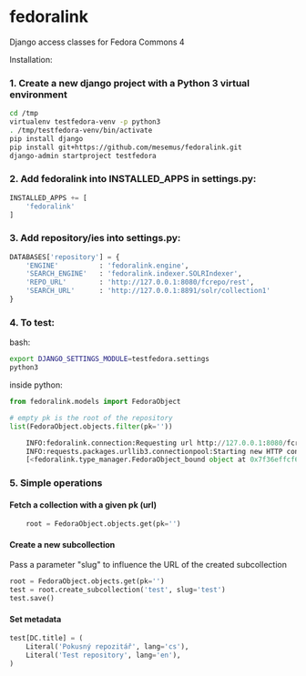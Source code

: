 # fedoralink
Django access classes for Fedora Commons 4

Installation:

### 1. Create a new django project with a Python 3 virtual environment

```bash
cd /tmp
virtualenv testfedora-venv -p python3
. /tmp/testfedora-venv/bin/activate
pip install django
pip install git+https://github.com/mesemus/fedoralink.git
django-admin startproject testfedora
```

### 2. Add fedoralink into INSTALLED_APPS in settings.py:
```python
INSTALLED_APPS += [
    'fedoralink'
]
```
### 3. Add repository/ies into settings.py:
```python
DATABASES['repository'] = {
    'ENGINE'          : 'fedoralink.engine',
    'SEARCH_ENGINE'   : 'fedoralink.indexer.SOLRIndexer',
    'REPO_URL'        : 'http://127.0.0.1:8080/fcrepo/rest',
    'SEARCH_URL'      : 'http://127.0.0.1:8891/solr/collection1'
}
```

### 4. To test:

bash:
```bash
export DJANGO_SETTINGS_MODULE=testfedora.settings
python3
```

inside python:
```python
from fedoralink.models import FedoraObject

# empty pk is the root of the repository
list(FedoraObject.objects.filter(pk=''))

    INFO:fedoralink.connection:Requesting url http://127.0.0.1:8080/fcrepo/rest/
    INFO:requests.packages.urllib3.connectionpool:Starting new HTTP connection (1): 127.0.0.1
    [<fedoralink.type_manager.FedoraObject_bound object at 0x7f36effcf6a0>]

```

### 5. Simple operations

#### Fetch a collection with a given pk (url)

```python
    root = FedoraObject.objects.get(pk='')
```

#### Create a new subcollection

Pass a parameter "slug" to influence the URL of the created subcollection

```python
root = FedoraObject.objects.get(pk='')
test = root.create_subcollection('test', slug='test')
test.save()
```

#### Set metadata

```python
test[DC.title] = (
    Literal('Pokusný repozitář', lang='cs'),
    Literal('Test repository', lang='en'),
)
```

